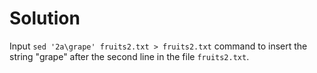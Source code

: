 # Solution

Input `sed '2a\grape' fruits2.txt > fruits2.txt` command to insert the string "grape" after the second line in the file `fruits2.txt`.
